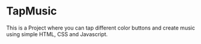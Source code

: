 # TapMusic

This is a Project where you can tap different color buttons and create music using simple HTML, CSS and Javascript.
